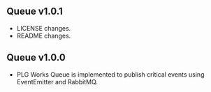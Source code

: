 ## Queue v1.0.1
- LICENSE changes.
- README changes.

## Queue v1.0.0
- PLG Works Queue is implemented to publish critical events using EventEmitter and RabbitMQ.
                                   
